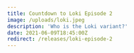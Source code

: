 ```yaml
---
title: Countdown to Loki Episode 2
image: /uploads/loki.jpeg
description: 'Who is the Loki variant?'
date: 2021-06-09T18:45:00Z
redirect: /releases/loki-episode-2
---
```

